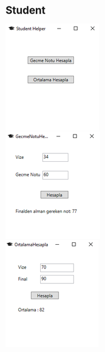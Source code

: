 # Student 

<p float="left">
<img src="/images/homepage.png" alt="Ana Sayfa" width="254" height="289"/>
<img src="/images/gecme.png" alt="Gecme Notu Hesapla" width="256" height="289"/>
<img src="/images/ortalama.png" alt="Ortalama Hesapla" width="252" height="289"/>
</p>